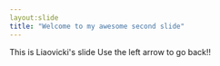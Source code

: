 ```yaml
---
layout:slide
title: "Welcome to my awesome second slide"
---
```

This is Liaovicki's slide
Use the left arrow to go back!!
